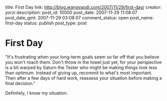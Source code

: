 title: First Day
link: http://blog.wangyaodi.com/2007/11/29/first-day/
creator: yorzi
description: 
post_id: 10000
post_date: 2007-11-29 11:08:07
post_date_gmt: 2007-11-29 03:08:07
comment_status: open
post_name: first-day
status: publish
post_type: post

# First Day

"It's frustrating when your long-term goals seem so far off that you believe you won't reach them. Don't throw in the towel just yet, for your perspective is a bit warped by Saturn the Tester who might be making things look less than optimum. Instead of giving up, recommit to what's most important. Then after a few days of hard work, reassess your situation before making a final decision."  
  
Definitely, I know my situation.